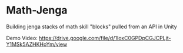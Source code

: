 # Math-Jenga
Building jenga stacks of math skill "blocks" pulled from an API in Unity

Demo Video:
https://drive.google.com/file/d/1IoxC0GPDpCGJCPLjt-Y1MSk5AZHKHoYm/view
